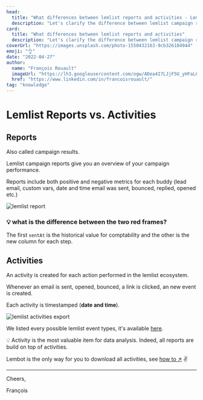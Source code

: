```yaml
---
head:
  title: "What differences between lemlist reports and activities - Lembot Blog"
  description: "Let's clarify the difference between lemlist campaign report and activities"
card:
  title: "What differences between lemlist reports and activities"
  description: "Let's clarify the difference between lemlist campaign report and activities"
coverUrl: "https://images.unsplash.com/photo-1550432163-9cb326104944"
emoji: "👌"
date: "2022-04-27"
author:
  name: "François Rouault"
  imageUrl: "https://lh3.googleusercontent.com/ogw/ADea4I7LJjF5U_yHFaLQIoNCysLkiEHPLHnWKxj0i1SadVY=s32-c-mo"
  href: "https://www.linkedin.com/in/francoisrouault/"
tag: "knowledge"
---
```


# Lemlist Reports vs. Activities

## Reports

Also called campaign results.

Lemlist campaign reports give you an overview of your campaign performance.

Reports include both positive and negative metrics for each buddy (lead email, custom vars, date and time email was sent, bounced, replied, opened etc.)

![lemlist report](https://user-images.githubusercontent.com/2499356/165455187-2e835d3e-8438-4a19-8304-3bba7cd0adcf.jpg)

### 💡 what is the difference between the two red frames?

The first `sentAt` is the historical value for comptability and the other is the new column for each step.

## Activities

An activity is created for each action performed in the lemlist ecosystem.

Whenever an email is sent, opened, bounced, a link is clicked, an new event is created.

Each activity is timestamped (**date and time**).

![lemlist activities export](https://user-images.githubusercontent.com/2499356/165480389-98b3e284-7bab-4060-81f1-cdda8047624d.jpg)

We listed every possible lemlist event types, it's available [here](https://lembot.com/blog/how-to-export-lemlist-campaign-activities#event-types).

💡 Activity is the most valuable item for data analysis. Indeed, all reports are build on top of activities.

Lembot is the only way for you to download all activities, see [how to ↗️](https://lembot.com/blog/how-to-export-lemlist-campaign-activities) ✌️

---

Cheers,

François
